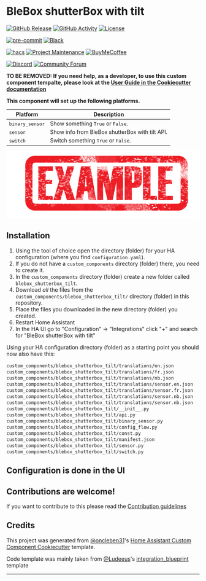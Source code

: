 # BleBox shutterBox with tilt

[![GitHub Release][releases-shield]][releases]
[![GitHub Activity][commits-shield]][commits]
[![License][license-shield]](LICENSE)

[![pre-commit][pre-commit-shield]][pre-commit]
[![Black][black-shield]][black]

[![hacs][hacsbadge]][hacs]
[![Project Maintenance][maintenance-shield]][user_profile]
[![BuyMeCoffee][buymecoffeebadge]][buymecoffee]

[![Discord][discord-shield]][discord]
[![Community Forum][forum-shield]][forum]

**TO BE REMOVED: If you need help, as a developer, to use this custom component tempalte,
please look at the [User Guide in the Cookiecutter documentation](https://cookiecutter-homeassistant-custom-component.readthedocs.io/en/stable/quickstart.html)**

**This component will set up the following platforms.**

| Platform        | Description                                                               |
| --------------- | ------------------------------------------------------------------------- |
| `binary_sensor` | Show something `True` or `False`.                                         |
| `sensor`        | Show info from BleBox shutterBox with tilt API. |
| `switch`        | Switch something `True` or `False`.                                       |

![example][exampleimg]

## Installation

1. Using the tool of choice open the directory (folder) for your HA configuration (where you find `configuration.yaml`).
2. If you do not have a `custom_components` directory (folder) there, you need to create it.
3. In the `custom_components` directory (folder) create a new folder called `blebox_shutterbox_tilt`.
4. Download _all_ the files from the `custom_components/blebox_shutterbox_tilt/` directory (folder) in this repository.
5. Place the files you downloaded in the new directory (folder) you created.
6. Restart Home Assistant
7. In the HA UI go to "Configuration" -> "Integrations" click "+" and search for "BleBox shutterBox with tilt"

Using your HA configuration directory (folder) as a starting point you should now also have this:

```text
custom_components/blebox_shutterbox_tilt/translations/en.json
custom_components/blebox_shutterbox_tilt/translations/fr.json
custom_components/blebox_shutterbox_tilt/translations/nb.json
custom_components/blebox_shutterbox_tilt/translations/sensor.en.json
custom_components/blebox_shutterbox_tilt/translations/sensor.fr.json
custom_components/blebox_shutterbox_tilt/translations/sensor.nb.json
custom_components/blebox_shutterbox_tilt/translations/sensor.nb.json
custom_components/blebox_shutterbox_tilt/__init__.py
custom_components/blebox_shutterbox_tilt/api.py
custom_components/blebox_shutterbox_tilt/binary_sensor.py
custom_components/blebox_shutterbox_tilt/config_flow.py
custom_components/blebox_shutterbox_tilt/const.py
custom_components/blebox_shutterbox_tilt/manifest.json
custom_components/blebox_shutterbox_tilt/sensor.py
custom_components/blebox_shutterbox_tilt/switch.py
```

## Configuration is done in the UI

<!---->

## Contributions are welcome!

If you want to contribute to this please read the [Contribution guidelines](CONTRIBUTING.md)

## Credits

This project was generated from [@oncleben31](https://github.com/oncleben31)'s [Home Assistant Custom Component Cookiecutter](https://github.com/oncleben31/cookiecutter-homeassistant-custom-component) template.

Code template was mainly taken from [@Ludeeus](https://github.com/ludeeus)'s [integration_blueprint][integration_blueprint] template

---

[integration_blueprint]: https://github.com/custom-components/integration_blueprint
[black]: https://github.com/psf/black
[black-shield]: https://img.shields.io/badge/code%20style-black-000000.svg?style=for-the-badge
[buymecoffee]: https://www.buymeacoffee.com/andrzejchm
[buymecoffeebadge]: https://img.shields.io/badge/buy%20me%20a%20coffee-donate-yellow.svg?style=for-the-badge
[commits-shield]: https://img.shields.io/github/commit-activity/y/andrzejchm/blebox-shutterbox-tilt.svg?style=for-the-badge
[commits]: https://github.com/andrzejchm/blebox-shutterbox-tilt/commits/main
[hacs]: https://hacs.xyz
[hacsbadge]: https://img.shields.io/badge/HACS-Custom-orange.svg?style=for-the-badge
[discord]: https://discord.gg/Qa5fW2R
[discord-shield]: https://img.shields.io/discord/330944238910963714.svg?style=for-the-badge
[exampleimg]: example.png
[forum-shield]: https://img.shields.io/badge/community-forum-brightgreen.svg?style=for-the-badge
[forum]: https://community.home-assistant.io/
[license-shield]: https://img.shields.io/github/license/andrzejchm/blebox-shutterbox-tilt.svg?style=for-the-badge
[maintenance-shield]: https://img.shields.io/badge/maintainer-%40andrzejchm-blue.svg?style=for-the-badge
[pre-commit]: https://github.com/pre-commit/pre-commit
[pre-commit-shield]: https://img.shields.io/badge/pre--commit-enabled-brightgreen?style=for-the-badge
[releases-shield]: https://img.shields.io/github/release/andrzejchm/blebox-shutterbox-tilt.svg?style=for-the-badge
[releases]: https://github.com/andrzejchm/blebox-shutterbox-tilt/releases
[user_profile]: https://github.com/andrzejchm
